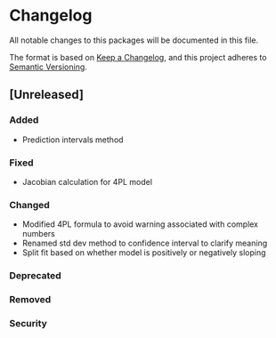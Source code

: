 # Changelog
All notable changes to this packages will be documented in this file.

The format is based on [Keep a Changelog](https://keepachangelog.com/en/1.0.0/),
and this project adheres to [Semantic Versioning](https://semver.org/spec/v2.0.0.html).

## [Unreleased]
### Added
- Prediction intervals method
### Fixed
- Jacobian calculation for 4PL model
### Changed
- Modified 4PL formula to avoid warning associated with complex numbers
- Renamed std dev method to confidence interval to clarify meaning
- Split fit based on whether model is positively or negatively sloping
### Deprecated
### Removed
### Security
